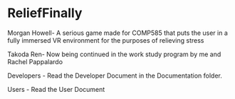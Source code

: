 # ReliefFinally
Morgan Howell-
A serious game made for COMP585 that puts the user in a fully immersed VR environment for the purposes of relieving stress

Takoda Ren-
Now being continued in the work study program by me and Rachel Pappalardo

Developers - Read the Developer Document in the Documentation folder.

Users - Read the User Document
